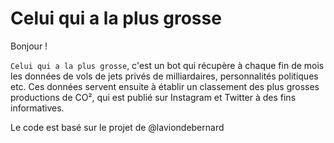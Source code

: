 # Celui qui a la plus grosse
Bonjour ! 

`Celui qui a la plus grosse`, c'est un bot qui récupère à chaque fin de mois les données de vols de jets privés de milliardaires, personnalités politiques etc. Ces données servent ensuite à établir un classement des plus grosses productions de CO², qui est publié sur Instagram et Twitter à des fins informatives.

Le code est basé sur le projet de @laviondebernard
